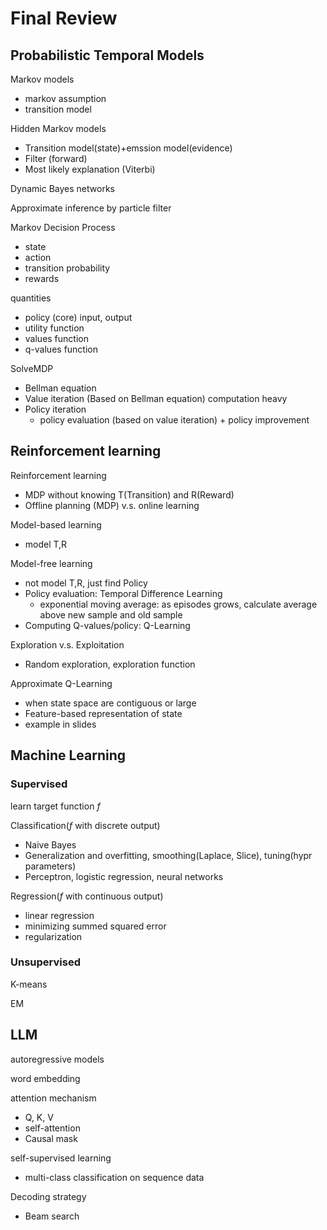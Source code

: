 # Final Review

## Probabilistic Temporal Models

Markov models

- markov assumption
- transition model



Hidden Markov models

- Transition model(state)+emssion model(evidence)
- Filter (forward)
- Most likely explanation (Viterbi)



Dynamic Bayes networks

Approximate inference by particle filter



Markov Decision Process

- state
- action
- transition probability
- rewards

quantities

- policy (core) input, output
- utility function
- values function
- q-values function

SolveMDP

- Bellman equation
- Value iteration (Based on Bellman equation) computation heavy
- Policy iteration
  - policy evaluation (based on value iteration) + policy improvement

## Reinforcement learning

Reinforcement learning

- MDP without knowing T(Transition) and R(Reward)
- Offline planning (MDP) v.s. online learning

Model-based learning

- model T,R

Model-free learning

- not model T,R, just find Policy
- Policy evaluation: Temporal Difference Learning
  - exponential moving average: as episodes grows, calculate average above new sample and old sample
- Computing Q-values/policy: Q-Learning

Exploration v.s. Exploitation

- Random exploration, exploration function

Approximate Q-Learning

- when state space are contiguous or large
- Feature-based representation of state
- example in slides

## Machine Learning

### Supervised

learn target function $f$

Classification($f$ with discrete output)

- Naive Bayes
- Generalization and overfitting, smoothing(Laplace, Slice), tuning(hypr parameters)
- Perceptron, logistic regression, neural networks

Regression($f$ with continuous output)

- linear regression
- minimizing summed squared error
- regularization

### Unsupervised

K-means

EM

## LLM

autoregressive models

word embedding

attention mechanism

- Q, K, V
- self-attention
- Causal mask

self-supervised learning

- multi-class classification on sequence data

Decoding strategy

- Beam search